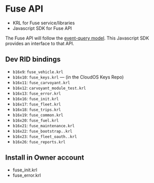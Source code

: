 Fuse API
===========


* KRL for Fuse service/libraries
* Javascript SDK for Fuse API

The Fuse API will follow the [event-query model](http://www.windley.com/archives/2013/12/pico_apis_events_and_queries.shtml). This Javascript SDK provides an interface to that API. 


## Dev RID bindings

- ```b16x9```: ```fuse_vehicle.krl```
- ```b16x10```: ```fuse_keys.krl``` &mdash; (in the CloudOS Keys Repo)
- ```b16x11```: ```fuse_carvoyant.krl```
- ```b16x12```: ```carvoyant_module_test.krl```
- ```b16x13```: ```fuse_error.krl```
- ```b16x16```: ```fuse_init.krl```
- ```b16x17```: ```fuse_fleet.krl```
- ```b16x18```: ```fuse_trips.krl```
- ```b16x19```: ```fuse_common.krl```
- ```b16x20```: ```fuse_fuel.krl```
- ```b16x21```: ```fuse_maintenance.krl```
- ```b16x22```: ```fuse_bootstrap..krl```
- ```b16x23```: ```fuse_fleet_oauth..krl```
- ```b16x26```: ```fuse_reports.krl```

## Install in Owner account

- fuse_init.krl
- fuse_error.krl



